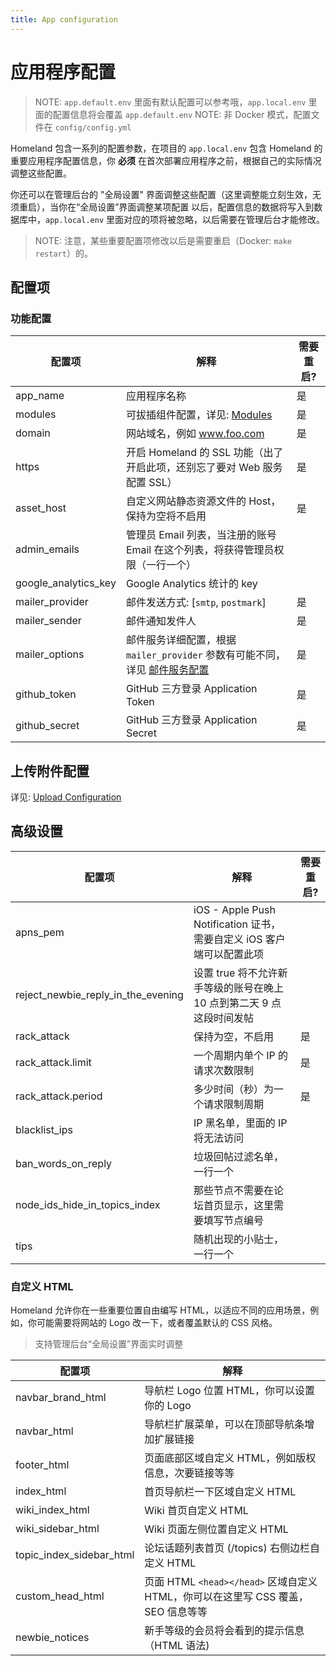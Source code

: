 ```yaml
---
title: App configuration
---
```


# 应用程序配置

> NOTE: `app.default.env` 里面有默认配置可以参考哦，`app.local.env` 里面的配置信息将会覆盖 `app.default.env`
> NOTE: 非 Docker 模式，配置文件在 `config/config.yml`

Homeland 包含一系列的配置参数，在项目的 `app.local.env` 包含 Homeland 的重要应用程序配置信息，你 **必须** 在首次部署应用程序之前，根据自己的实际情况调整这些配置。

你还可以在管理后台的 "全局设置" 界面调整这些配置（这里调整能立刻生效，无须重启），当你在“全局设置”界面调整某项配置
以后，配置信息的数据将写入到数据库中，`app.local.env` 里面对应的项将被忽略，以后需要在管理后台才能修改。

> NOTE: 注意，某些重要配置项修改以后是需要重启（Docker: `make restart`）的。

## 配置项

### 功能配置

| 配置项 |      解释      | 需要重启? |
|--------|--------------|----------------|
| app_name | 应用程序名称 | 是 |
| modules | 可拔插组件配置，详见: [Modules](/docs/configuration/modules) | 是 |
| domain | 网站域名，例如 www.foo.com | 是 |
| https | 开启 Homeland 的 SSL 功能（出了开启此项，还别忘了要对 Web 服务配置 SSL） | 是 |
| asset_host | 自定义网站静态资源文件的 Host，保持为空将不启用 | 是 |
| admin_emails | 管理员 Email 列表，当注册的账号 Email 在这个列表，将获得管理员权限（一行一个） | |
| google_analytics_key | Google Analytics 统计的 key | |
| mailer_provider | 邮件发送方式: [`smtp`, `postmark`] | 是 |
| mailer_sender | 邮件通知发件人 | 是 |
| mailer_options | 邮件服务详细配置，根据 `mailer_provider` 参数有可能不同，详见 [邮件服务配置](/docs/configuration/mailer) | 是 |
| github_token | GitHub 三方登录 Application Token | 是 |
| github_secret | GitHub 三方登录 Application Secret | 是 |

## 上传附件配置

详见: [Upload Configuration](/docs/configuration/upload)

## 高级设置

| 配置项 | 解释 | 需要重启? |
|--------|--------------|----------------|
| apns_pem | iOS - Apple Push Notification 证书，需要自定义 iOS 客户端可以配置此项 | |
| reject_newbie_reply_in_the_evening | 设置 true 将不允许新手等级的账号在晚上 10 点到第二天 9 点这段时间发帖 | |
| rack_attack | 保持为空，不启用 | 是 |
| rack_attack.limit | 一个周期内单个 IP 的请求次数限制 | 是 |
| rack_attack.period | 多少时间（秒）为一个请求限制周期 | 是 |
| blacklist_ips | IP 黑名单，里面的 IP 将无法访问 | |
| ban_words_on_reply | 垃圾回帖过滤名单，一行一个 | |
| node_ids_hide_in_topics_index | 那些节点不需要在论坛首页显示，这里需要填写节点编号 | |
| tips | 随机出现的小贴士，一行一个 | |


### 自定义 HTML

Homeland 允许你在一些重要位置自由编写 HTML，以适应不同的应用场景，例如，你可能需要将网站的 Logo 改一下，或者覆盖默认的 CSS 风格。

> 支持管理后台“全局设置”界面实时调整

| 配置项 | 解释 |
|--------| -------------- |
| navbar_brand_html | 导航栏 Logo 位置 HTML，你可以设置你的 Logo |
| navbar_html | 导航栏扩展菜单，可以在顶部导航条增加扩展链接 |
| footer_html | 页面底部区域自定义 HTML，例如版权信息，次要链接等等 |
| index_html | 首页导航栏一下区域自定义 HTML |
| wiki_index_html | Wiki 首页自定义 HTML |
| wiki_sidebar_html | Wiki 页面左侧位置自定义 HTML |
| topic_index_sidebar_html | 论坛话题列表首页 (/topics) 右侧边栏自定义 HTML |
| custom_head_html | 页面 HTML `<head></head>` 区域自定义 HTML，你可以在这里写 CSS 覆盖，SEO 信息等等 |
| newbie_notices | 新手等级的会员将会看到的提示信息（HTML 语法) |



